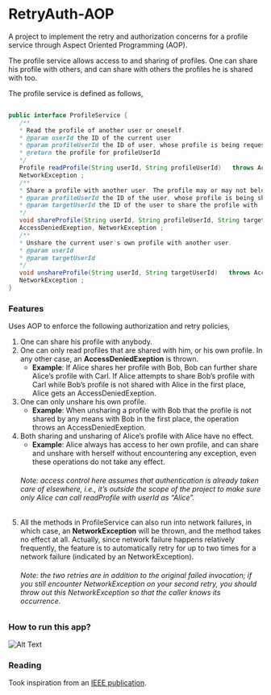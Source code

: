 # RetryAuth-AOP
A project to implement the retry and authorization concerns for a profile service through Aspect Oriented Programming (AOP).

The profile service allows access to and sharing of profiles. One can share his profile with others, and can share with others the profiles he is shared with too.

The profile service is defined as follows,
```java

public interface ProfileService { 
   /**
   * Read the profile of another user or oneself.
   * @param userId the ID of the current user
   * @param profileUserId the ID of user, whose profile is being requested
   * @return the profile for profileUserId
   */
   Profile readProfile(String userId, String profileUserId)   throws AccessDeniedExeption,
   NetworkException ;
   /**
   * Share a profile with another user. The profile may or may not belong to the current user. * @param userId the ID of the current user
   * @param profileUserId the ID of the user, whose profile is being shared
   * @param targetUserId the ID of the user to share the profile with
   */
   void shareProfile(String userId, String profileUserId, String targetUserId)   throws
   AccessDeniedExeption, NetworkException ;
   /**
   * Unshare the current user's own profile with another user.
   * @param userId
   * @param targetUserId
   */
   void unshareProfile(String userId, String targetUserId)   throws AccessDeniedExeption,
   NetworkException ; 
}
```
### Features
Uses AOP to enforce the following authorization and retry policies,
1. One can share his profile with anybody.
2. One can only read profiles that are shared with him, or his own profile. In any other case, an **AccessDeniedExeption** is thrown.
    * **Example**: If Alice shares her profile with Bob, Bob can further share Alice’s profile with Carl. If Alice attempts to share Bob’s profile with Carl while Bob’s profile is not shared with Alice in the first place, Alice gets an AccessDeniedExeption.
3. One can only unshare his own profile. 
    * **Example**: When unsharing a profile with Bob that the profile is not shared by any means with Bob in the first place, the operation throws an AccessDeniedExeption.
4. Both sharing and unsharing of Alice’s profile with Alice have no effect.
    * **Example**: Alice always has access to her own profile, and can share and unshare with herself without encountering any exception, even these operations do not take any effect.
   ###### Note: access control here assumes that authentication is already taken care of elsewhere, i.e., it’s outside the scope of the project to make sure only Alice can call readProfile with userId as “Alice”.    
5. All the methods in ProfileService can also run into network failures, in which case, an **NetworkException**  will be thrown, and the method takes no effect at all. Actually, since network failure happens relatively frequently, the feature is to automatically retry for up to two times for a network failure (indicated by an NetworkException). 
   ###### Note: the two retries are in addition to the original failed invocation; if you still encounter NetworkException on your second retry, you should throw out this NetworkException so that the caller knows its occurrence.
 
### How to run this app?
![Alt Text](https://github.com/nilamdeka23/Aspect/blob/master/gif/AOP.gif)

### Reading
Took inspiration from an [IEEE publication](http://ieeexplore.ieee.org/document/5234317/).


    
    
